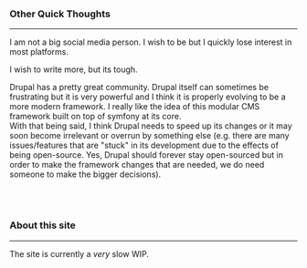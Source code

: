 <br>
<br>

### Other Quick Thoughts
___
I am not a big social media person. I wish to be but I quickly lose interest in most platforms.

I wish to write more, but its tough.

Drupal has a pretty great community. Drupal itself can sometimes be frustrating but it is very powerful and I think it is properly evolving to be a more modern framework. I really like the idea of this modular CMS framework built on top of symfony at its core.  
With that being said, I think Drupal needs to speed up its changes or it may soon become irrelevant or overrun by something else (e.g. there are many issues/features that are "stuck" in its development due to the effects of being open-source. Yes, Drupal should forever stay open-sourced but in order to make the framework changes that are needed, we do need someone to make the bigger decisions).

<br>
<br>

### About this site
___
The site is currently a *very* slow WIP.
